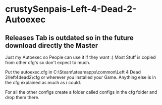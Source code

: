 # crustySenpais-Left-4-Dead-2-Autoexec

## Releases Tab is outdated so in the future download directly the Master

Just my Autoexec so People can use it if they want :)
Most Stuff is copied from other cfg's so don't expect to much.

Put the autoexec.cfg in C:\Steam\steamapps\common\Left 4 Dead 2\left4dead2\cfg or wherever you installed your Game.
Anything else is in the cfg explained as much as i could.

For all the other configs create a folder called configs in the cfg folder and drop them there.

